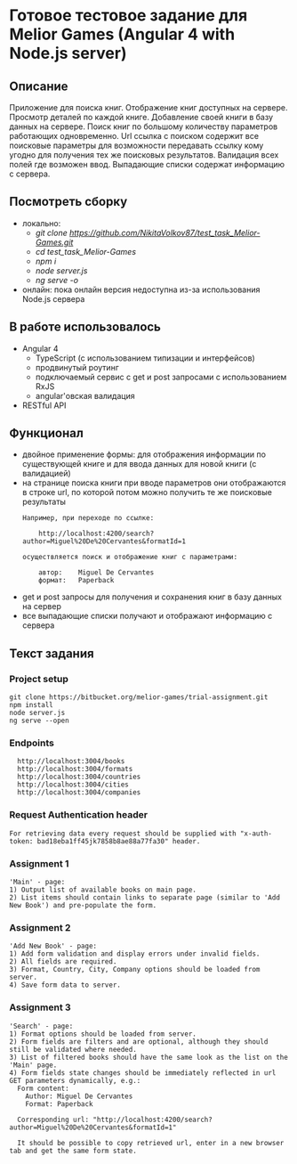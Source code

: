 # Готовое тестовое задание для Melior Games (Angular 4 with Node.js server)

## Описание
Приложение для поиска книг.
Отображение книг доступных на сервере. Просмотр деталей по каждой книге. Добавление своей книги в базу данных на сервере. Поиск книг по большому количеству параметров работающих одновременно. Url ссылка с поиском содержит все поисковые параметры для возможности передавать ссылку кому угодно для получения тех же поисковых результатов. Валидация всех полей где возможен ввод. Выпадающие списки содержат информацию с сервера.

## Посмотреть сборку
* локально:
  - <i>git clone https://github.com/NikitaVolkov87/test_task_Melior-Games.git</i>
  - <i>cd test_task_Melior-Games</i>
  - <i>npm i</i>
  - <i>node server.js</i>
  - <i>ng serve -o</i>
* онлайн: пока онлайн версия недоступна из-за использования Node.js сервера

## В работе использовалось
* Angular 4
  - TypeScript (с использованием типизации и интерфейсов)
  - продвинутый роутинг
  - подключаемый сервис с get и post запросами с использованием RxJS
  - angular'овская валидация
* RESTful API

## Функционал
* двойное применение формы: для отображения информации по существующей книге и для ввода данных для новой книги (с валидацией)
* на странице поиска книги при вводе параметров они отображаются в строке url, по которой потом можно получить те же поисковые результаты
  ```
  Например, при переходе по ссылке:

      http://localhost:4200/search?author=Miguel%20De%20Cervantes&formatId=1

  осуществляется поиск и отображение книг с параметрами:

      автор:    Miguel De Cervantes
      формат:   Paperback
  ```
* get и post запросы для получения и сохранения книг в базу данных на сервер
* все выпадающие списки получают и отображают информацию с сервера

## Текст задания

### Project setup
```
git clone https://bitbucket.org/melior-games/trial-assignment.git
npm install
node server.js
ng serve --open
```

### Endpoints
```
  http://localhost:3004/books
  http://localhost:3004/formats
  http://localhost:3004/countries
  http://localhost:3004/cities
  http://localhost:3004/companies
```

### Request Authentication header
```
For retrieving data every request should be supplied with "x-auth-token: bad18eba1ff45jk7858b8ae88a77fa30" header.
```

### Assignment 1
```
'Main' - page:
1) Output list of available books on main page.
2) List items should contain links to separate page (similar to 'Add New Book') and pre-populate the form.
```

### Assignment 2
```
'Add New Book' - page:
1) Add form validation and display errors under invalid fields.
2) All fields are required.
3) Format, Country, City, Company options should be loaded from server.
4) Save form data to server.
```
 
### Assignment 3
```
'Search' - page:
1) Format options should be loaded from server.
2) Form fields are filters and are optional, although they should still be validated where needed.
3) List of filtered books should have the same look as the list on the 'Main' page.
4) Form fields state changes should be immediately reflected in url GET parameters dynamically, e.g.:
  Form content:
    Author: Miguel De Cervantes
    Format: Paperback
    
  Corresponding url: "http://localhost:4200/search?author=Miguel%20De%20Cervantes&formatId=1"
  
  It should be possible to copy retrieved url, enter in a new browser tab and get the same form state.
```
